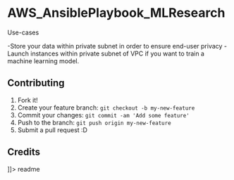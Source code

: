 # AWS_AnsiblePlaybook_MLResearch

<snippet>
  <content><![CDATA[
# ${1:Automating creation of Virtual Private Cloud in Amazon Web Services}
Virtual Private Cloud allows organisations to define their own virtual network, with customized security protocols and 
access control. SAP ML Research team worked on creating ansible scripts that enable you to create an infrastructure in which you can 
develop machine learning solutions, along with ensuring data privacy.
## Installation
Automation is done using ansible tool
1. Ansible : `sudo pip install ansible`
Some tasks require boto to be installed.
2.Boto : `sudo pip install boto`
NAT Gateway is installed using awscli in ansible playbook. You can use NAT Gateway module which is available now in ansible as well.
3.AWS CLI : `sudo pip install awscli`

## Use-cases
-Store your data within private subnet in order to ensure end-user privacy
-Launch instances within private subnet of VPC if you want to train a machine learning model.
## Contributing
1. Fork it!
2. Create your feature branch: `git checkout -b my-new-feature`
3. Commit your changes: `git commit -am 'Add some feature'`
4. Push to the branch: `git push origin my-new-feature`
5. Submit a pull request :D
## Credits

]]></content>
  <tabTrigger>readme</tabTrigger>
</snippet>

